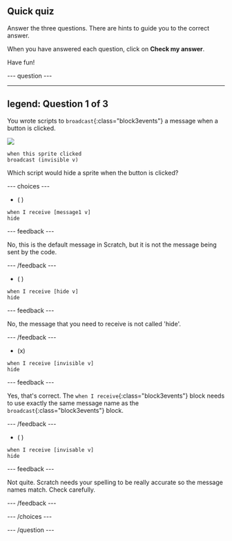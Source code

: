 ## Quick quiz

Answer the three questions. There are hints to guide you to the correct answer.

When you have answered each question, click on **Check my answer**. 

Have fun!

--- question ---

---
legend: Question 1 of 3
---

You wrote scripts to `broadcast`{:class="block3events"} a message when a button is clicked. 

![](images/button-icon.png)

```blocks3
when this sprite clicked
broadcast (invisible v)
```

Which script would hide a sprite when the button is clicked? 

--- choices ---

- ( ) 

```blocks3
when I receive [message1 v]
hide
```

 --- feedback ---

 No, this is the default message in Scratch, but it is not the message being sent by the code.

 --- /feedback ---

- ( ) 

```blocks3
when I receive [hide v]
hide
```

 --- feedback ---

 No, the message that you need to receive is not called 'hide'.

 --- /feedback ---

- (x) 

```blocks3
when I receive [invisible v]
hide
```

 --- feedback ---

Yes, that's correct. The `when I receive`{:class="block3events"} block needs to use exactly the same message name as the `broadcast`{:class="block3events"} block.

 --- /feedback ---

- ( ) 

```blocks3
when I receive [invisable v]
hide
```

 --- feedback ---

 Not quite. Scratch needs your spelling to be really accurate so the message names match. Check carefully.

 --- /feedback ---

--- /choices ---

--- /question ---
